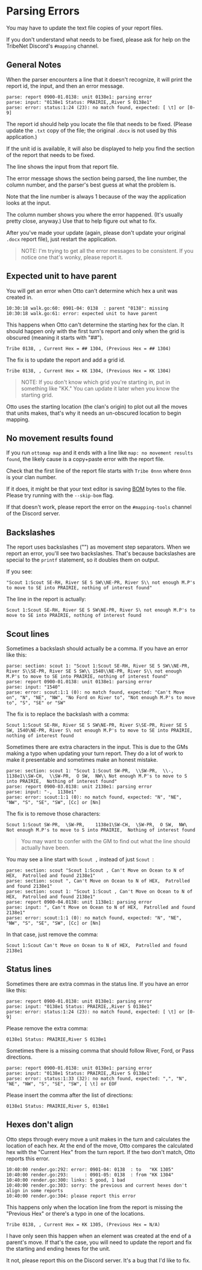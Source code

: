 # Parsing Errors

You may have to update the text file copies of your report files.

If you don't understand what needs to be fixed, please ask for help on the TribeNet Discord's `#mapping` channel.

## General Notes

When the parser encounters a line that it doesn't recognize, it will print the report id, the input, and then an error message.

```text
parse: report 0900-01.0138: unit 0138e1: parsing error
parse: input: "0138e1 Status: PRAIRIE,,River S 0138e1"
parse: error: status:1:24 (23): no match found, expected: [ \t] or [0-9]
```

The report id should help you locate the file that needs to be fixed.
(Please update the `.txt` copy of the file; the original `.docx` is not used by this application.)

If the unit id is available, it will also be displayed to help you find the section of the report that needs to be fixed.

The line shows the input from that report file.

The error message shows the section being parsed, the line number, the column number, and the parser's best guess at
what the problem is.

Note that the line number is always 1 because of the way the application looks at the input.

The column number shows you where the error happened.
(It's usually pretty close, anyway.)
Use that to help figure out what to fix.

After you've made your update (again, please don't update your original `.docx` report file),
just restart the application.

> NOTE:
> I'm trying to get all the error messages to be consistent.
> If you notice one that's wonky, please report it.

## Expected unit to have parent
You will get an error when Otto can't determine which hex a unit was created in.

```text
10:30:18 walk.go:60: 0901-04: 0138  : parent "0138": missing
10:30:18 walk.go:61: error: expected unit to have parent
```

This happens when Otto can't determine the starting hex for the clan.
It should happen only with the first turn's report and only when the grid is obscured
(meaning it starts with "##").

```text
Tribe 0138, , Current Hex = ## 1304, (Previous Hex = ## 1304)
```

The fix is to update the report and add a grid id.

```text
Tribe 0138, , Current Hex = KK 1304, (Previous Hex = KK 1304)
```

> NOTE:
> If you don't know which grid you're starting in, put in something like "KK."
> You can update it later when you know the starting grid.

Otto uses the starting location (the clan's origin) to plot out all the moves that units makes,
that's why it needs an un-obscured location to begin mapping.

## No movement results found
If you run `ottomap map` and it ends with a line like `map: no movement results found`,
the likely cause is a copy+paste error with the report file.

Check that the first line of the report file starts with `Tribe 0nnn` where `0nnn` is your clan number.

If it does, it might be that your text editor is saving
[BOM](https://en.wikipedia.org/wiki/Byte_order_mark)
bytes to the file.
Please try running with the `--skip-bom` flag.

If that doesn't work, please report the error on the `#mapping-tools` channel of the Discord server.

## Backslashes
The report uses backslashes ("\") as movement step separators.
When we report an error, you'll see two backslashes.
That's because backslashes are special to the `printf` statement, so it doubles them on output.

If you see:

```text
"Scout 1:Scout SE-RH, River SE S SW\\NE-PR, River S\\ not enough M.P's to move to SE into PRAIRIE, nothing of interest found"
```

The line in the report is actually:

```text
Scout 1:Scout SE-RH, River SE S SW\NE-PR, River S\ not enough M.P's to move to SE into PRAIRIE, nothing of interest found
```

## Scout lines

Sometimes a backslash should actually be a comma.
If you have an error like this:

```text
parse: section: scout 1: "Scout 1:Scout SE-RH, River SE S SW\\NE-PR, River S\\SE-PR, River SE S SW\\ 1540\\NE-PR, River S\\ not enough M.P's to move to SE into PRAIRIE, nothing of interest found"
parse: report 0900-01.0138: unit 0138e1: parsing error
parse: input: "1540"
parse: error: scout:1:1 (0): no match found, expected: "Can't Move on", "N", "NE", "NW", "No Ford on River to", "Not enough M.P's to move to", "S", "SE" or "SW"
```

The fix is to replace the backslash with a comma:

```text
Scout 1:Scout SE-RH, River SE S SW\NE-PR, River S\SE-PR, River SE S SW, 1540\NE-PR, River S\ not enough M.P's to move to SE into PRAIRIE, nothing of interest found
```

Sometimes there are extra characters in the input.
This is due to the GMs making a typo when updating your turn report.
They do a lot of work to make it presentable and sometimes make an honest mistake.

```text
parse: section: scout 1: "Scout 1:Scout SW-PR,  \\SW-PR,  \\-,  1138e1\\SW-CH,  \\SW-PR,  O SW,  NW\\ Not enough M.P's to move to S into PRAIRIE,  Nothing of interest found"
parse: report 0900-03.0138: unit 2138e1: parsing error
parse: input: "-,  1138e1"
parse: error: scout:1:1 (0): no match found, expected: "N", "NE", "NW", "S", "SE", "SW", [Cc] or [Nn]
```

The fix is to remove those characters:

```text
Scout 1:Scout SW-PR,  \SW-PR,    1138e1\SW-CH,  \SW-PR,  O SW,  NW\ Not enough M.P's to move to S into PRAIRIE,  Nothing of interest found
```

> You may want to confer with the GM to find out what the line should actually have been.

You may see a line start with `Scout ,` instead of just `Scout `:

```text
parse: section: scout "Scout 1:Scout , Can't Move on Ocean to N of HEX,  Patrolled and found 2138e1"
parse: section: scout ", Can't Move on Ocean to N of HEX,  Patrolled and found 2138e1"
parse: section: scout 1: "Scout 1:Scout , Can't Move on Ocean to N of HEX,  Patrolled and found 2138e1"
parse: report 0900-04.0138: unit 1138e1: parsing error
parse: input: ", Can't Move on Ocean to N of HEX,  Patrolled and found 2138e1"
parse: error: scout:1:1 (0): no match found, expected: "N", "NE", "NW", "S", "SE", "SW", [Cc] or [Nn]
```

In that case, just remove the comma:

```text
Scout 1:Scout Can't Move on Ocean to N of HEX,  Patrolled and found 2138e1
```

## Status lines

Sometimes there are extra commas in the status line.
If you have an error like this:

```text
parse: report 0900-01.0138: unit 0138e1: parsing error
parse: input: "0138e1 Status: PRAIRIE,,River S 0138e1"
parse: error: status:1:24 (23): no match found, expected: [ \t] or [0-9]
```

Please remove the extra comma:

```text
0138e1 Status: PRAIRIE,River S 0138e1
```

Sometimes there is a missing comma that should follow River, Ford, or Pass directions.

```text
parse: report 0900-01.0138: unit 0138e1: parsing error
parse: input: "0138e1 Status: PRAIRIE,,River S 0138e1"
parse: error: status:1:33 (32): no match found, expected: ",", "N", "NE", "NW", "S", "SE", "SW", [ \t] or EOF
```

Please insert the comma after the list of directions:

```text
0138e1 Status: PRAIRIE,River S, 0138e1
```

## Hexes don't align

Otto steps through every move a unit makes in the turn and calculates the location of each hex.
At the end of the move, Otto compares the calculated hex with the "Current Hex" from the turn report.
If the two don't match, Otto reports this error.

```text
10:40:00 render.go:292: error: 0901-04: 0138  : to   "KK 1305"
10:40:00 render.go:293:      : 0901-05: 0138  : from "KK 1304"
10:40:00 render.go:300: links: 5 good, 1 bad
10:40:00 render.go:303: sorry: the previous and current hexes don't align in some reports
10:40:00 render.go:304: please report this error
```

This happens only when the location line from the report is missing the "Previous Hex" or there's a typo in one of the locations.

```text
Tribe 0138, , Current Hex = KK 1305, (Previous Hex = N/A)
```

I have only seen this happen when an element was created at the end of a parent's move.
If that's the case, you will need to update the report and fix the starting and ending hexes for the unit.

It not, please report this on the Discord server.
It's a bug that I'd like to fix.
